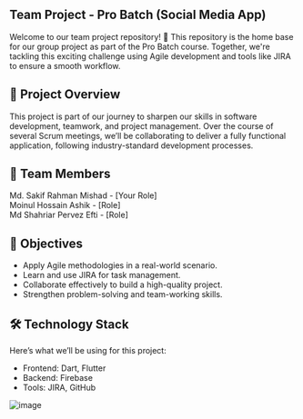 ## Team Project - Pro Batch (Social Media App)
Welcome to our team project repository! 🚀 This repository is the home base for our group project as part of the Pro Batch course. Together, we're tackling this exciting challenge using Agile development and tools like JIRA to ensure a smooth workflow.

## 📖 Project Overview
This project is part of our journey to sharpen our skills in software development, teamwork, and project management. Over the course of several Scrum meetings, we’ll be collaborating to deliver a fully functional application, following industry-standard development processes.

## 👥 Team Members
Md. Sakif Rahman Mishad - [Your Role]<br>
Moinul Hossain Ashik - [Role]<br>
Md Shahriar Pervez Efti - [Role]<br>

## 🚀 Objectives
- Apply Agile methodologies in a real-world scenario.
- Learn and use JIRA for task management.
- Collaborate effectively to build a high-quality project.
- Strengthen problem-solving and team-working skills.

## 🛠️ Technology Stack
Here’s what we’ll be using for this project:<br>
- Frontend: Dart, Flutter<br>
- Backend: Firebase<br>
- Tools: JIRA, GitHub<br>


![image](https://github.com/user-attachments/assets/d72359ac-14a9-453d-8754-1dae13487dad)


